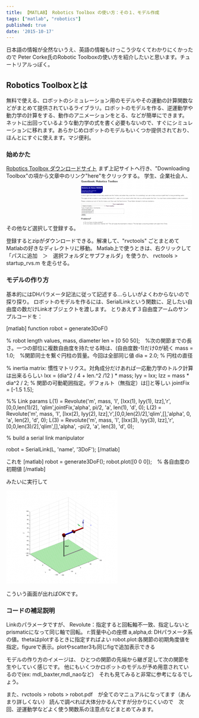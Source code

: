 ```yaml
---
title: 【MATLAB】 Robotics Toolbox の使い方：その１、モデル作成
tags: ["matlab", "robotics"]
published: true
date: '2015-10-17'
---
```



日本語の情報が全然ないうえ、英語の情報もけっこう少なくてわかりにくかったので
Peter Corke氏のRobotic Toolboxの使い方を紹介したいと思います。チュートリアルっぽく。

## Robotics Toolboxとは

無料で使える、ロボットのシミュレーション用のモデルやその運動の計算関数などがまとめて提供されているライブラリ。ロボットのモデルを作る、逆運動学や動力学の計算をする、動作のアニメーションをとる、などが簡単にできます。
ネットに出回っているような動力学の式を書く必要もないので、すぐにシミュレーションに移れます。あらかじめロボットのモデルもいくつか提供されており、ほんとにすぐに使えます。マジ便利。

### 始めかた

[Robotics Toolbox ダウンロードサイト](http://petercorke.com/Robotics_Toolbox.html)
まず上記サイトへ行き、"Downloading Toolbox"の項から文章中のリンク"here"をクリックする。
学生、企業社会人、その他など選択して登録する。
[![Robot](../src/images/Robot-300x137.png)](../src/images/Robot-300x137.png)

登録するとzipがダウンロードできる。解凍して、"rvctools" ごとまとめてMatlabの好きなディレクトリに移動。
Matlab上で使うときは、右クリックして「パスに追加　＞　選択フォルダとサブフォルダ」を使うか、
rvctools > startup_rvs.m を走らせる。

### モデルの作り方

基本的にはDHパラメータ記法に従って記述する…らしいがよくわからないので探り探り。
ロボットのモデルを作るには、SerialLinkという関数に、足したい自由度の数だけLinkオブジェクトを渡します。
とりあえず３自由度アームのサンプルコードを：

[matlab]
function robot = generate3DoF()

% robot length values, mass, diameter
len = [0 50 50];　%次の関節までの長さ。一つの部位に複数自由度を持たせる時は、(自由度数-1)だけ0が続く
mass = 1.0;　%関節同士を繋ぐ円柱の質量。今回は全部同じ値
dia = 2.0; % 円柱の直径

% inertia matrix: 慣性マトリクス。対角成分だけあれば一応動力学のトルク計算は出来るらしい
Ixx = (dia^2 / 4 + len.^2 /12 ) * mass;
Iyy = Ixx;
Izz = mass * dia^2 / 2;
% 関節の可動範囲指定。デフォルト（無指定）は[]と等しい
jointFix = [-1.5 1.5];

%% Link params
L(1) = Revolute('m', mass, 'I', [Ixx(1), Iyy(1), Izz],'r',[0,0,len(1)/2], 'qlim',jointFix,'alpha', pi/2, 'a', len(1), 'd', 0);
L(2) = Revolute('m', mass, 'I', [Ixx(2), Iyy(2), Izz],'r',[0,0,len(2)/2],'qlim',[],'alpha', 0, 'a', len(2), 'd', 0);
L(3) = Revolute('m', mass, 'I', [Ixx(3), Iyy(3), Izz],'r',[0,0,len(3)/2],'qlim',[],'alpha', -pi/2, 'a', len(3), 'd', 0);

% build a serial link manipulator

robot = SerialLink(L, 'name', '3DoF');
[/matlab]

これを
[matlab]
robot = generate3DoF();
robot.plot([0 0 0]);　% 各自由度の初期値
[/matlab]

みたいに実行して

[![3DoF](../src/images/3DoF-300x251.png)](../src/images/3DoF-300x251.png.png)

こういう画面が出ればOKです。

### コードの補足説明

Linkのパラメータですが、
Revolute：指定すると回転軸不一致、指定しないとprismaticになって同じ軸で回転。
r:質量中心の座標
a,alpha,d: DHパラメータ系の値。thetaはplotするときに指定すればよい
robot.plot:各関節の初期角度値を指定。figureで表示。plotやscatter3も同じfigで追加表示できる

モデルの作り方のイメージは、
ひとつの関節の先端から継ぎ足して次の関節を生やしていく感じです。
他にもいくつかロボットのモデルが予め用意されているので(ex: mdl_baxter,mdl_naoなど)　それも見てみると非常に参考になるでしょう。

また、rvctools > robots > robot.pdf　が全てのマニュアルになってます（あんまり詳しくない）
読んで調べれば大体分かるんですが分かりにくいので　次回、逆運動学などよく使う関数系の注意点などまとめてみます。